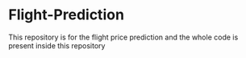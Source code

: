# Flight-Prediction
This repository is for the flight price prediction and the whole code is present inside this repository
